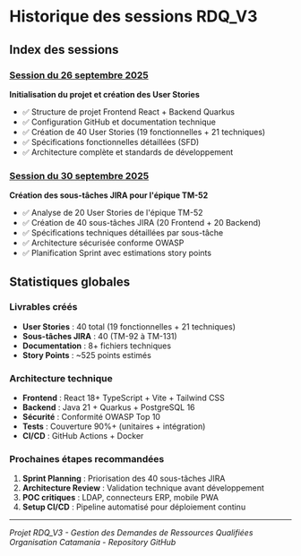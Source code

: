 # Historique des sessions RDQ_V3

## Index des sessions

### [Session du 26 septembre 2025](session-2025-09-26.md)
**Initialisation du projet et création des User Stories**
- ✅ Structure de projet Frontend React + Backend Quarkus
- ✅ Configuration GitHub et documentation technique
- ✅ Création de 40 User Stories (19 fonctionnelles + 21 techniques)
- ✅ Spécifications fonctionnelles détaillées (SFD)
- ✅ Architecture complète et standards de développement

### [Session du 30 septembre 2025](session-2025-09-30.md)
**Création des sous-tâches JIRA pour l'épique TM-52**
- ✅ Analyse de 20 User Stories de l'épique TM-52
- ✅ Création de 40 sous-tâches JIRA (20 Frontend + 20 Backend)
- ✅ Spécifications techniques détaillées par sous-tâche
- ✅ Architecture sécurisée conforme OWASP
- ✅ Planification Sprint avec estimations story points

## Statistiques globales

### Livrables créés
- **User Stories** : 40 total (19 fonctionnelles + 21 techniques)
- **Sous-tâches JIRA** : 40 (TM-92 à TM-131)
- **Documentation** : 8+ fichiers techniques
- **Story Points** : ~525 points estimés

### Architecture technique
- **Frontend** : React 18+ TypeScript + Vite + Tailwind CSS
- **Backend** : Java 21 + Quarkus + PostgreSQL 16
- **Sécurité** : Conformité OWASP Top 10
- **Tests** : Couverture 90%+ (unitaires + intégration)
- **CI/CD** : GitHub Actions + Docker

### Prochaines étapes recommandées
1. **Sprint Planning** : Priorisation des 40 sous-tâches JIRA
2. **Architecture Review** : Validation technique avant développement
3. **POC critiques** : LDAP, connecteurs ERP, mobile PWA
4. **Setup CI/CD** : Pipeline automatisé pour déploiement continu

---
*Projet RDQ_V3 - Gestion des Demandes de Ressources Qualifiées*
*Organisation Catamania - Repository GitHub*